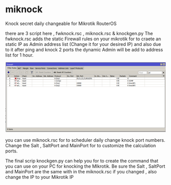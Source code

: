 # miknock
Knock secret daily changeable for Mikrotik RouterOS

there are 3 script here , fwknock.rsc , miknock.rsc & knockgen.py
The fwknock.rsc adds the static Firewall rules on your mikrotik for to craete an static IP as Admin address list
(Change it for your desired IP) and also due to it after ping and knock 2 ports the dynamic Admin will be add to 
address list for 1 hour.

![screenshot01](screenshot01.png)

you can use miknock.rsc for to scheduler daily change knock port numbers.
Change the Salt , SaltPort and MainPort for to customize the calculation ports.

The final scrip knockgen.py can help you for to create the command that you can use on your PC for knocking the
MIkrotik. Be sure the Salt , SaltPort and MainPort are the same with in the miknock.rsc if you changed , also change
the IP to your Mikrotik IP
